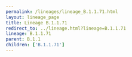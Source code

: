 ```yaml
---
permalink: /lineages/lineage_B.1.1.71.html
layout: lineage_page
title: Lineage B.1.1.71
redirect_to: ../lineage.html?lineage=B.1.1.71
lineage: B.1.1.71
parent: B.1.1
children: ['B.1.1.71']
---
```

